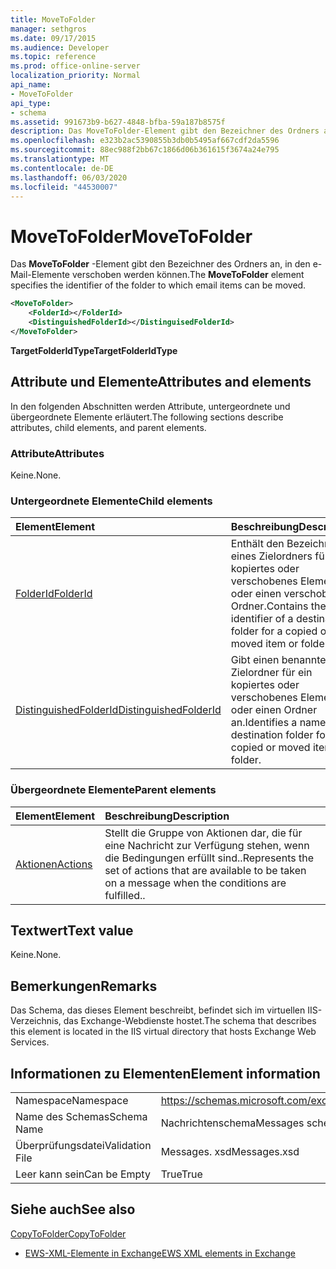 ```yaml
---
title: MoveToFolder
manager: sethgros
ms.date: 09/17/2015
ms.audience: Developer
ms.topic: reference
ms.prod: office-online-server
localization_priority: Normal
api_name:
- MoveToFolder
api_type:
- schema
ms.assetid: 991673b9-b627-4848-bfba-59a187b8575f
description: Das MoveToFolder-Element gibt den Bezeichner des Ordners an, in den e-Mail-Elemente verschoben werden können.
ms.openlocfilehash: e323b2ac5390855b3db0b5495af667cdf2da5596
ms.sourcegitcommit: 88ec988f2bb67c1866d06b361615f3674a24e795
ms.translationtype: MT
ms.contentlocale: de-DE
ms.lasthandoff: 06/03/2020
ms.locfileid: "44530007"
---
```

# <a name="movetofolder"></a><span data-ttu-id="2dbf5-103">MoveToFolder</span><span class="sxs-lookup"><span data-stu-id="2dbf5-103">MoveToFolder</span></span>

<span data-ttu-id="2dbf5-104">Das **MoveToFolder** -Element gibt den Bezeichner des Ordners an, in den e-Mail-Elemente verschoben werden können.</span><span class="sxs-lookup"><span data-stu-id="2dbf5-104">The **MoveToFolder** element specifies the identifier of the folder to which email items can be moved.</span></span> 
  
```XML
<MoveToFolder>
    <FolderId></FolderId>
    <DistinguishedFolderId></DistinguisedFolderId>
</MoveToFolder>
```

 <span data-ttu-id="2dbf5-105">**TargetFolderIdType**</span><span class="sxs-lookup"><span data-stu-id="2dbf5-105">**TargetFolderIdType**</span></span>
## <a name="attributes-and-elements"></a><span data-ttu-id="2dbf5-106">Attribute und Elemente</span><span class="sxs-lookup"><span data-stu-id="2dbf5-106">Attributes and elements</span></span>

<span data-ttu-id="2dbf5-107">In den folgenden Abschnitten werden Attribute, untergeordnete und übergeordnete Elemente erläutert.</span><span class="sxs-lookup"><span data-stu-id="2dbf5-107">The following sections describe attributes, child elements, and parent elements.</span></span>
  
### <a name="attributes"></a><span data-ttu-id="2dbf5-108">Attribute</span><span class="sxs-lookup"><span data-stu-id="2dbf5-108">Attributes</span></span>

<span data-ttu-id="2dbf5-109">Keine.</span><span class="sxs-lookup"><span data-stu-id="2dbf5-109">None.</span></span>
  
### <a name="child-elements"></a><span data-ttu-id="2dbf5-110">Untergeordnete Elemente</span><span class="sxs-lookup"><span data-stu-id="2dbf5-110">Child elements</span></span>

|<span data-ttu-id="2dbf5-111">**Element**</span><span class="sxs-lookup"><span data-stu-id="2dbf5-111">**Element**</span></span>|<span data-ttu-id="2dbf5-112">**Beschreibung**</span><span class="sxs-lookup"><span data-stu-id="2dbf5-112">**Description**</span></span>|
|:-----|:-----|
|[<span data-ttu-id="2dbf5-113">FolderId</span><span class="sxs-lookup"><span data-stu-id="2dbf5-113">FolderId</span></span>](folderid.md) <br/> |<span data-ttu-id="2dbf5-114">Enthält den Bezeichner eines Zielordners für ein kopiertes oder verschobenes Element oder einen verschobenen Ordner.</span><span class="sxs-lookup"><span data-stu-id="2dbf5-114">Contains the identifier of a destination folder for a copied or moved item or folder.</span></span>  <br/> |
|[<span data-ttu-id="2dbf5-115">DistinguishedFolderId</span><span class="sxs-lookup"><span data-stu-id="2dbf5-115">DistinguishedFolderId</span></span>](distinguishedfolderid.md) <br/> |<span data-ttu-id="2dbf5-116">Gibt einen benannten Zielordner für ein kopiertes oder verschobenes Element oder einen Ordner an.</span><span class="sxs-lookup"><span data-stu-id="2dbf5-116">Identifies a named destination folder for a copied or moved item or folder.</span></span>  <br/> |
   
### <a name="parent-elements"></a><span data-ttu-id="2dbf5-117">Übergeordnete Elemente</span><span class="sxs-lookup"><span data-stu-id="2dbf5-117">Parent elements</span></span>

|<span data-ttu-id="2dbf5-118">**Element**</span><span class="sxs-lookup"><span data-stu-id="2dbf5-118">**Element**</span></span>|<span data-ttu-id="2dbf5-119">**Beschreibung**</span><span class="sxs-lookup"><span data-stu-id="2dbf5-119">**Description**</span></span>|
|:-----|:-----|
|[<span data-ttu-id="2dbf5-120">Aktionen</span><span class="sxs-lookup"><span data-stu-id="2dbf5-120">Actions</span></span>](actions.md) <br/> |<span data-ttu-id="2dbf5-121">Stellt die Gruppe von Aktionen dar, die für eine Nachricht zur Verfügung stehen, wenn die Bedingungen erfüllt sind..</span><span class="sxs-lookup"><span data-stu-id="2dbf5-121">Represents the set of actions that are available to be taken on a message when the conditions are fulfilled..</span></span>  <br/> |
   
## <a name="text-value"></a><span data-ttu-id="2dbf5-122">Textwert</span><span class="sxs-lookup"><span data-stu-id="2dbf5-122">Text value</span></span>

<span data-ttu-id="2dbf5-123">Keine.</span><span class="sxs-lookup"><span data-stu-id="2dbf5-123">None.</span></span>
  
## <a name="remarks"></a><span data-ttu-id="2dbf5-124">Bemerkungen</span><span class="sxs-lookup"><span data-stu-id="2dbf5-124">Remarks</span></span>

<span data-ttu-id="2dbf5-125">Das Schema, das dieses Element beschreibt, befindet sich im virtuellen IIS-Verzeichnis, das Exchange-Webdienste hostet.</span><span class="sxs-lookup"><span data-stu-id="2dbf5-125">The schema that describes this element is located in the IIS virtual directory that hosts Exchange Web Services.</span></span>
  
## <a name="element-information"></a><span data-ttu-id="2dbf5-126">Informationen zu Elementen</span><span class="sxs-lookup"><span data-stu-id="2dbf5-126">Element information</span></span>

|||
|:-----|:-----|
|<span data-ttu-id="2dbf5-127">Namespace</span><span class="sxs-lookup"><span data-stu-id="2dbf5-127">Namespace</span></span>  <br/> |https://schemas.microsoft.com/exchange/services/2006/messages  <br/> |
|<span data-ttu-id="2dbf5-128">Name des Schemas</span><span class="sxs-lookup"><span data-stu-id="2dbf5-128">Schema Name</span></span>  <br/> |<span data-ttu-id="2dbf5-129">Nachrichtenschema</span><span class="sxs-lookup"><span data-stu-id="2dbf5-129">Messages schema</span></span>  <br/> |
|<span data-ttu-id="2dbf5-130">Überprüfungsdatei</span><span class="sxs-lookup"><span data-stu-id="2dbf5-130">Validation File</span></span>  <br/> |<span data-ttu-id="2dbf5-131">Messages. xsd</span><span class="sxs-lookup"><span data-stu-id="2dbf5-131">Messages.xsd</span></span>  <br/> |
|<span data-ttu-id="2dbf5-132">Leer kann sein</span><span class="sxs-lookup"><span data-stu-id="2dbf5-132">Can be Empty</span></span>  <br/> |<span data-ttu-id="2dbf5-133">True</span><span class="sxs-lookup"><span data-stu-id="2dbf5-133">True</span></span>  <br/> |
   
## <a name="see-also"></a><span data-ttu-id="2dbf5-134">Siehe auch</span><span class="sxs-lookup"><span data-stu-id="2dbf5-134">See also</span></span>



[<span data-ttu-id="2dbf5-135">CopyToFolder</span><span class="sxs-lookup"><span data-stu-id="2dbf5-135">CopyToFolder</span></span>](copytofolder.md)


- [<span data-ttu-id="2dbf5-136">EWS-XML-Elemente in Exchange</span><span class="sxs-lookup"><span data-stu-id="2dbf5-136">EWS XML elements in Exchange</span></span>](ews-xml-elements-in-exchange.md)

